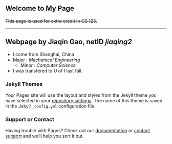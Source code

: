 
## Welcome to My Page

~~This page is used for extra credit in CS 125.~~

___

## Webpage by **Jiaqin Gao**, netID *jiaqing2*

  + I come from Shanghai, China
  + Major : _Mechanical Engineering_
    - Minor : _Computer Science_
  + I was transfered to U of I last fall.

### Jekyll Themes

Your Pages site will use the layout and styles from the Jekyll theme you have selected in your [repository settings](https://github.com/Jiaqing2/jiaqing2/settings). The name of this theme is saved in the Jekyll `_config.yml` configuration file.

### Support or Contact

Having trouble with Pages? Check out our [documentation](https://help.github.com/categories/github-pages-basics/) or [contact support](https://github.com/contact) and we’ll help you sort it out.
